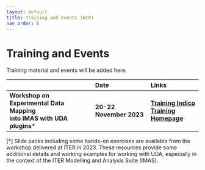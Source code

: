 ```yaml
---
layout: default
title: Training and Events (WIP)
nav_order: 8
---
```


# Training and Events

Training material and events will be added here.

|             | Date | Links |
|:------------|:--------------|:-------------|
| **Workshop on Experimental Data Mapping<br>into IMAS with UDA plugins*** | **20-22 November 2023** | **[Training Indico](https://indico.iter.org/event/81/)<br>[Training Homepage](https://ukaea.github.io/imas_mapping_workshop/)** |

[*] Slide packs including some hands-on exercises are available from the workshop delivered at ITER in 2023. These resources provide some additional details and working examples for working with UDA, especially in the context of the ITER Modelling and Analysis Suite (IMAS).
